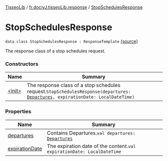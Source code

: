[TisseoLib](../../index.md) / [fr.docjyJ.tisseoLib.response](../index.md) / [StopSchedulesResponse](./index.md)

# StopSchedulesResponse

`data class StopSchedulesResponse : ResponseTemplate` [(source)](https://github.com/docjyj/tisseoLib/tree/master/src/main/kotlin/fr/docjyJ/tisseoLib/response/StopSchedulesResponse.kt#L16)

The response class of a stop schedules request.

### Constructors

| Name | Summary |
|---|---|
| [&lt;init&gt;](-init-.md) | The response class of a stop schedules request.`StopSchedulesResponse(departures: `[`Departures`](../../fr.docjy-j.tisseo-lib.model.stop-schedule/-departures/index.md)`, expirationDate: LocalDateTime)` |

### Properties

| Name | Summary |
|---|---|
| [departures](departures.md) | Contains Departures.`val departures: `[`Departures`](../../fr.docjy-j.tisseo-lib.model.stop-schedule/-departures/index.md) |
| [expirationDate](expiration-date.md) | The expiration date of the content.`val expirationDate: LocalDateTime` |

